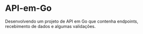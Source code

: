 # API-em-Go
Desenvolvendo um projeto de API em Go que contenha endpoints, recebimento de dados e algumas validações.
